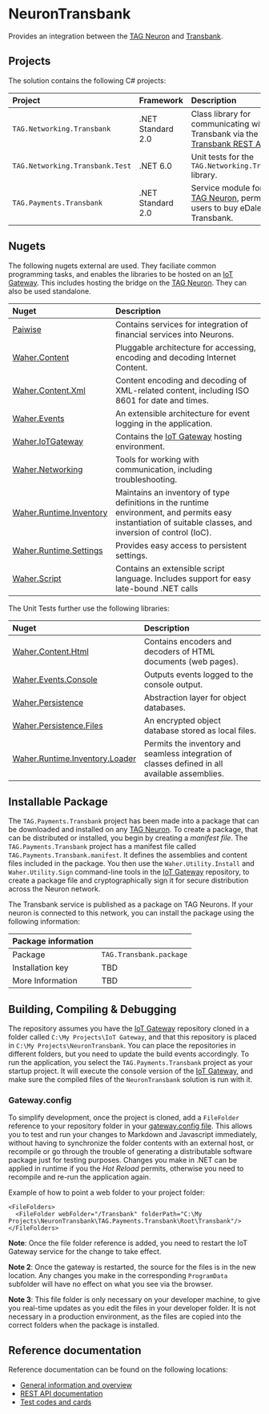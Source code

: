 # NeuronTransbank

Provides an integration between the [TAG Neuron](https://lab.tagroot.io/Documentation/Index.md) and 
[Transbank](https://www.transbankdevelopers.cl/).

## Projects

The solution contains the following C# projects:

| Project                         | Framework         | Description |
|:--------------------------------|:------------------|:------------|
| `TAG.Networking.Transbank`      | .NET Standard 2.0 | Class library for communicating with Transbank via the [Transbank REST API](https://www.transbankdevelopers.cl/referencia/webpay?l=http). |
| `TAG.Networking.Transbank.Test` | .NET 6.0          | Unit tests for the `TAG.Networking.Transbank` library. |
| `TAG.Payments.Transbank`        | .NET Standard 2.0 | Service module for the [TAG Neuron](https://lab.tagroot.io/Documentation/Index.md), permitting users to buy eDaler using Transbank. |

## Nugets

The following nugets external are used. They faciliate common programming tasks, and
enables the libraries to be hosted on an [IoT Gateway](https://github.com/PeterWaher/IoTGateway).
This includes hosting the bridge on the [TAG Neuron](https://lab.tagroot.io/Documentation/Index.md).
They can also be used standalone.

| Nuget                                                                              | Description |
|:-----------------------------------------------------------------------------------|:------------|
| [Paiwise](https://www.nuget.org/packages/Paiwise)                                  | Contains services for integration of financial services into Neurons. |
| [Waher.Content](https://www.nuget.org/packages/Waher.Content/)                     | Pluggable architecture for accessing, encoding and decoding Internet Content. |
| [Waher.Content.Xml](https://www.nuget.org/packages/Waher.Content.Xml/)             | Content encoding and decoding of XML-related content, including ISO 8601 for date and times. |
| [Waher.Events](https://www.nuget.org/packages/Waher.Events/)                       | An extensible architecture for event logging in the application. |
| [Waher.IoTGateway](https://www.nuget.org/packages/Waher.IoTGateway/)               | Contains the [IoT Gateway](https://github.com/PeterWaher/IoTGateway) hosting environment. |
| [Waher.Networking](https://www.nuget.org/packages/Waher.Networking/)               | Tools for working with communication, including troubleshooting. |
| [Waher.Runtime.Inventory](https://www.nuget.org/packages/Waher.Runtime.Inventory/) | Maintains an inventory of type definitions in the runtime environment, and permits easy instantiation of suitable classes, and inversion of control (IoC). |
| [Waher.Runtime.Settings](https://www.nuget.org/packages/Waher.Runtime.Settings/)   | Provides easy access to persistent settings. |
| [Waher.Script](https://www.nuget.org/packages/Waher.Script/)                       | Contains an extensible script language. Includes support for easy late-bound .NET calls |

The Unit Tests further use the following libraries:

| Nuget                                                                                            | Description |
|:-------------------------------------------------------------------------------------------------|:------------|
| [Waher.Content.Html](https://www.nuget.org/packages/Waher.Content.Html/)                         | Contains encoders and decoders of HTML documents (web pages). |
| [Waher.Events.Console](https://www.nuget.org/packages/Waher.Events.Console/)                     | Outputs events logged to the console output. |
| [Waher.Persistence](https://www.nuget.org/packages/Waher.Persistence/)                           | Abstraction layer for object databases. |
| [Waher.Persistence.Files](https://www.nuget.org/packages/Waher.Persistence.Files/)               | An encrypted object database stored as local files. |
| [Waher.Runtime.Inventory.Loader](https://www.nuget.org/packages/Waher.Runtime.Inventory.Loader/) | Permits the inventory and seamless integration of classes defined in all available assemblies. |

## Installable Package

The `TAG.Payments.Transbank` project has been made into a package that can be downloaded and installed on any 
[TAG Neuron](https://lab.tagroot.io/Documentation/Index.md).
To create a package, that can be distributed or installed, you begin by creating a *manifest file*. The
`TAG.Payments.Transbank` project has a manifest file called `TAG.Payments.Transbank.manifest`. It defines the
assemblies and content files included in the package. You then use the `Waher.Utility.Install` and `Waher.Utility.Sign` command-line
tools in the [IoT Gateway](https://github.com/PeterWaher/IoTGateway) repository, to create a package file and cryptographically
sign it for secure distribution across the Neuron network.

The Transbank service is published as a package on TAG Neurons. If your neuron is connected to this network, you can install the
package using the following information:

| Package information ||
|:-----------------|:----|
| Package          | `TAG.Transbank.package` |
| Installation key | TBD |
| More Information | TBD |

## Building, Compiling & Debugging

The repository assumes you have the [IoT Gateway](https://github.com/PeterWaher/IoTGateway) repository cloned in a folder called
`C:\My Projects\IoT Gateway`, and that this repository is placed in `C:\My Projects\NeuronTransbank`. You can place the
repositories in different folders, but you need to update the build events accordingly. To run the application, you select the
`TAG.Payments.Transbank` project as your startup project. It will execute the console version of the
[IoT Gateway](https://github.com/PeterWaher/IoTGateway), and make sure the compiled files of the `NeuronTransbank` solution
is run with it.

### Gateway.config

To simplify development, once the project is cloned, add a `FileFolder` reference
to your repository folder in your [gateway.config file](https://lab.tagroot.io/Documentation/IoTGateway/GatewayConfig.md). 
This allows you to test and run your changes to Markdown and Javascript immediately, 
without having to synchronize the folder contents with an external 
host, or recompile or go through the trouble of generating a distributable software 
package just for testing purposes. Changes you make in .NET can be applied in runtime
if you the *Hot Reload* permits, otherwise you need to recompile and re-run the
application again.

Example of how to point a web folder to your project folder:

```
<FileFolders>
  <FileFolder webFolder="/Transbank" folderPath="C:\My Projects\NeuronTransbank\TAG.Payments.Transbank\Root\Transbank"/>
</FileFolders>
```

**Note**: Once the file folder reference is added, you need to restart the IoT Gateway service for the change to take effect.

**Note 2**:  Once the gateway is restarted, the source for the files is in the new location. Any changes you make in the corresponding
`ProgramData` subfolder will have no effect on what you see via the browser.

**Note 3**: This file folder is only necessary on your developer machine, to give you real-time updates as you edit the files in your
developer folder. It is not necessary in a production environment, as the files are copied into the correct folders when the package 
is installed.

## Reference documentation

Reference documentation can be found on the following locations:

* [General information and overview](https://www.transbankdevelopers.cl/)
* [REST API documentation](https://www.transbankdevelopers.cl/referencia/webpay?l=http)
* [Test codes and cards](https://www.transbankdevelopers.cl/documentacion/como_empezar#codigos-de-comercio)